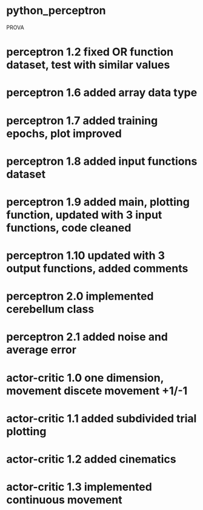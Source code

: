 # python_perceptron
PROVA
# perceptron 1.2 fixed OR function dataset, test with similar values
# perceptron 1.6 added array data type
# perceptron 1.7 added training epochs, plot improved
# perceptron 1.8 added input functions dataset
# perceptron 1.9 added main, plotting function, updated with 3 input functions, code cleaned
# perceptron 1.10 updated with 3 output functions, added comments 
# perceptron 2.0 implemented cerebellum class
# perceptron 2.1 added noise and average error
# actor-critic 1.0 one dimension, movement discete movement +1/-1
# actor-critic 1.1 added subdivided trial plotting
# actor-critic 1.2 added cinematics
# actor-critic 1.3 implemented continuous movement

